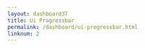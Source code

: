 ```yaml
---
layout: dashboard37
title: Ui Progressbar
permalink: /dashboard/ui-progressbar.html
linknum: 2
---
```

